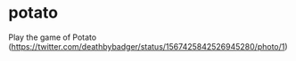 # potato
Play the game of Potato (https://twitter.com/deathbybadger/status/1567425842526945280/photo/1)

